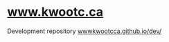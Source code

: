 # www.kwootc.ca
Development repository
<hl />
[wwwkwootcca.github.io/dev/](https://wwwkwootcca.github.io/dev/ "Click to go to development site.")
